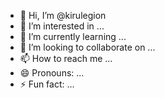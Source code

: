 - 👋 Hi, I’m @kirulegion
- 👀 I’m interested in ...
- 🌱 I’m currently learning ...
- 💞️ I’m looking to collaborate on ...
- 📫 How to reach me ...
- 😄 Pronouns: ...
- ⚡ Fun fact: ...

<!---
kirulegion/kirulegion is a ✨ special ✨ repository because its `README.md` (this file) appears on your GitHub profile.
You can click the Preview link to take a look at your changes.
--->
